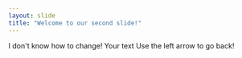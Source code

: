 ```yaml
---
layout: slide
title: "Welcome to our second slide!"
---
```


I don't know how to change!
Your text
Use the left arrow to go back!
